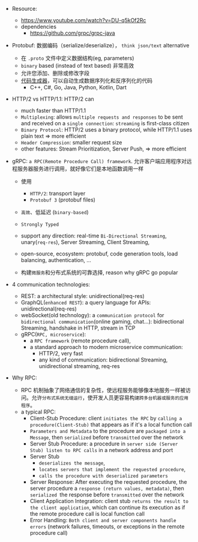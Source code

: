 - Resource:
  - https://www.youtube.com/watch?v=DU-q5kOf2Rc
  - dependencies
    - https://github.com/grpc/grpc-java
- Protobuf: 数据编码（serialize/deserialize）， `think json/text` alternative

  - 在 `.proto` 文件中定义数据结构(eg, parameters)
  - `binary` based (instead of text based) 非常高效
  - 允许您添加、删除或修改字段
  - [代码生成器](https://protobuf.dev/reference/java/java-generated/)，可以自动生成数据序列化和反序列化的代码
    - C++, C#, Go, Java, Python, Kotlin, Dart

- HTTP/2 vs HTTP/1.1: HTTP/2 can

  - much faster than HTTP/1.1
  - `Multiplexing`: allows `multiple requests and responses` to be sent and received on a `single connection`: `streaming` is first-class citizen
  - `Binary Protocol`: HTTP/2 uses a binary protocol, while HTTP/1.1 uses plain text => more efficient
  - `Header Compression`: smaller request size
  - other features: Stream Prioritization, Server Push, => more efficient

- gRPC: `a RPC(Remote Procedure Call) framework`. 允许客户端应用程序对远程服务器服务进行调用，就好像它们是本地函数调用一样

  - 使用
    - `HTTP/2`: transport layer
    - `Protobuf 3` (protobuf files)
  - `高效`、低延迟 (`binary-based`)
  - `Strongly Typed`
  - support any direction: real-time `Bi-Directional Streaming`, unary(`req-res`), Server Streaming, Client Streaming,
  - open-source, ecosystem: protobuf, code generation tools, load balancing, authentication, ...

  - 构建`微服务`和分布式系统的可靠选择, reason why gRPC go popular

- 4 communication technologies:

  - REST: a architectural style: unidirectional(req-res)
  - GraphQL(`enhanced REST`): a query language for APIs: unidirectional(req-res)
  - webSocket(old technology): a `communication protocol` for `bidirectional communication`(online gaming, chat...): bidirectional Streaming, handshake in HTTP, stream in TCP
  - gRPC(`RPC, microservice`):
    - a `RPC framework` (remote procedure call),
    - a standard approach to modern microservice communication:
      - HTTP/2, very fast
      - any kind of communication: bidirectional Streaming, unidirectional streaming, req-res

- Why RPC:
  - RPC 机制抽象了网络通信的复杂性，使远程服务能够像本地服务一样被访问。允许`分布式系统无缝运行`，使开发人员更容易构`建跨多台机器或服务的应用程序`。
  - a typical RPC:
    - Client-Stub Procedure: client `initiates the RPC` by `calling a procedure(Client-Stub)` that appears as if it's a local function call
    - `Parameters and Metadata` to the procedure are `packaged into a Message`, then `serialized` before `transmitted` over the network
    - Server Stub Procedure: a procedure in `server side (Server Stub) listen to RPC calls` in a network address and port
    - Server Stub
      - `deserializes the message`,
      - `locates servers that implement the requested procedure`,
      - `calls the procedure with deserialized parameters`
    - Server Response: After executing the requested procedure, the server procedure a `response (return values, metadata)`, then `serialized `the response before `transmitted` over the network
    - Client Application Integration: client stub `returns the result to the client application`, which can continue its execution as if the remote procedure call is local function call
    - Error Handling: `Both client and server components handle errors` (network failures, timeouts, or exceptions in the remote procedure call)
